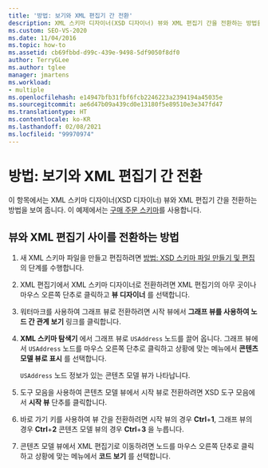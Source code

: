 ```yaml
---
title: '방법: 보기와 XML 편집기 간 전환'
description: XML 스키마 디자이너(XSD 디자이너) 뷰와 XML 편집기 간을 전환하는 방법을 알아봅니다.
ms.custom: SEO-VS-2020
ms.date: 11/04/2016
ms.topic: how-to
ms.assetid: cb69fbbd-d99c-439e-9498-5df9050f8df0
author: TerryGLee
ms.author: tglee
manager: jmartens
ms.workload:
- multiple
ms.openlocfilehash: e14947bfb31fbf6fcb2246223a2394194a45035e
ms.sourcegitcommit: ae6d47b09a439cd0e13180f5e89510e3e347fd47
ms.translationtype: HT
ms.contentlocale: ko-KR
ms.lasthandoff: 02/08/2021
ms.locfileid: "99970974"
---
```

# <a name="how-to-switch-between-views-and-the-xml-editor"></a>방법: 보기와 XML 편집기 간 전환

이 항목에서는 XML 스키마 디자이너(XSD 디자이너) 뷰와 XML 편집기 간을 전환하는 방법을 보여 줍니다. 이 예제에서는 [구매 주문 스키마](../xml-tools/sample-xsd-file-simple-schema.md)를 사용합니다.

## <a name="to-switch-between-the-views-and-the-xml-editor"></a>뷰와 XML 편집기 사이를 전환하는 방법

1. 새 XML 스키마 파일을 만들고 편집하려면 [방법: XSD 스키마 파일 만들기 및 편집](../xml-tools/how-to-create-and-edit-an-xsd-schema-file.md)의 단계를 수행합니다.

2. XML 편집기에서 XML 스키마 디자이너로 전환하려면 XML 편집기의 아무 곳이나 마우스 오른쪽 단추로 클릭하고 **뷰 디자이너** 를 선택합니다.

3. 워터마크를 사용하여 그래프 뷰로 전환하려면 시작 뷰에서 **그래프 뷰를 사용하여 노드 간 관계 보기** 링크를 클릭합니다.

4. **XML 스키마 탐색기** 에서 그래프 뷰로 `USAddress` 노드를 끌어 옵니다. 그래프 뷰에서 `USAddress` 노드를 마우스 오른쪽 단추로 클릭하고 상황에 맞는 메뉴에서 **콘텐츠 모델 뷰로 표시** 를 선택합니다.

     `USAddress` 노드 정보가 있는 콘텐츠 모델 뷰가 나타납니다.

5. 도구 모음을 사용하여 콘텐츠 모델 뷰에서 시작 뷰로 전환하려면 XSD 도구 모음에서 **시작 뷰** 단추를 클릭합니다.

6. 바로 가기 키를 사용하여 뷰 간을 전환하려면 시작 뷰의 경우 **Ctrl**+**1**, 그래프 뷰의 경우 **Ctrl**+**2** 콘텐츠 모델 뷰의 경우 **Ctrl**+**3** 을 누릅니다.

7. 콘텐츠 모델 뷰에서 XML 편집기로 이동하려면 노드를 마우스 오른쪽 단추로 클릭하고 상황에 맞는 메뉴에서 **코드 보기** 를 선택합니다.
